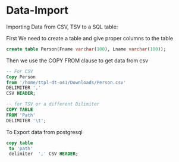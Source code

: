 # Data-Import
Importing Data from CSV, TSV to a SQL table: 

First We need to create a table and give proper columns to the table
```sql
create table Person(Fname varchar(100), Lname varchar(100));
```
Then we use the COPY FROM clause to get data from csv

```sql
-- For CSV
Copy Person	
from '/home/ttpl-dt-o41/Downloads/Person.csv'
DELIMITER ','
CSV HEADER;
```
```sql
-- for TSV or a different Dilimiter
COPY TABLE
FROM 'Path'
DELIMITER '\t';
```
To Export data from postgresql
```sql
copy table
 to 'path'
 delimiter  ',' CSV HEADER;
```
